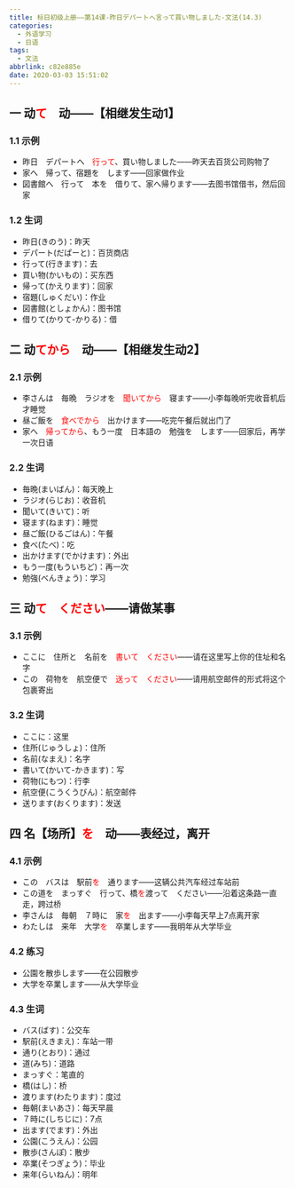 ```yaml
---
title: 标日初级上册——第14课-昨日デパートへ言って買い物しました-文法(14.3)
categories:
  - 外语学习
  - 日语
tags:
  - 文法
abbrlink: c82e885e
date: 2020-03-03 15:51:02
---
```

## 一 动<font color=red>て</font>　动——【相继发生动1】

### 1.1 示例

* 昨日　デパートへ　<font color=red>行って</font>、買い物しました——昨天去百货公司购物了
* 家へ　帰って、宿題を　します——回家做作业
* 図書館へ　行って　本を　借りて、家へ帰ります——去图书馆借书，然后回家

<!--more-->
### 1.2 生词

* 昨日(きのう)：昨天
* デパート(だぱーと)：百货商店
* 行って(行きます)：去
* 買い物(かいもの)：买东西
* 帰って(かえります)：回家
* 宿題(しゅくだい)：作业
* 図書館(としょかん)：图书馆
* 借りて(かりて-かりる)：借

## 二 动<font color=red>てから</font>　动——【相继发生动2】

### 2.1 示例

* 李さんは　毎晩　ラジオを　<font color=red>聞いてから</font>　寝ます——小李每晚听完收音机后才睡觉
* 昼ご飯を　<font color=red>食べでから</font>　出かけます——吃完午餐后就出门了
* 家へ　<font color=red>帰ってから</font>、もう一度　日本語の　勉強を　します——回家后，再学一次日语

### 2.2 生词

* 毎晩(まいばん)：每天晚上
* ラジオ(らじお)：收音机
* 聞いて(きいて)：听
* 寝ます(ねます)：睡觉
* 昼ご飯(ひるごはん)：午餐
* 食べ(たべ)：吃
* 出かけます(でかけます)：外出
* もう一度(もういちど)：再一次
* 勉強(べんきょう)：学习

## 三 动<font color=red>て　ください</font>——请做某事

### 3.1 示例

* ここに　住所と　名前を　<font color=red>書いて　ください</font>——请在这里写上你的住址和名字
* この　荷物を　航空便で　<font color=red>送って　ください</font>——请用航空邮件的形式将这个包裹寄出

### 3.2 生词

* ここに：这里
* 住所(じゅうしょ)：住所
* 名前(なまえ)：名字
* 書いて(かいて-かきます)：写
* 荷物(にもつ)：行李
* 航空便(こうくうびん)：航空邮件
* 送ります(おくります)：发送

## 四 名【场所】<font color=red>を</font>　动——表经过，离开

### 4.1 示例

* この　バスは　駅前<font color=red>を</font>　通ります——这辆公共汽车经过车站前
* この道を　まっすぐ　行って、橋<font color=red>を</font>渡って　ください——沿着这条路一直走，跨过桥
* 李さんは　毎朝　７時に　家<font color=red>を</font>　出ます——小李每天早上7点离开家
* わたしは　来年　大学<font color=red>を</font>　卒業します——我明年从大学毕业

### 4.2 练习

* 公園を散歩します——在公园散步
* 大学を卒業します——从大学毕业

### 4.3 生词

* バス(ばす)：公交车
*  駅前(えきまえ)：车站一带
* 通り(とおり)：通过
* 道(みち)：道路
* まっすぐ：笔直的
* 橋(はし)：桥
* 渡ります(わたります)：度过
* 毎朝(まいあさ)：每天早晨
* ７時に(しちじに)：7点
* 出ます(でます)：外出
* 公園(こうえん)：公园
* 散歩(さんぽ)：散步
* 卒業(そつぎょう)：毕业
* 来年(らいねん)：明年

